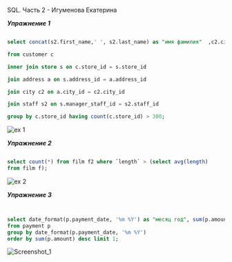 
SQL. Часть 2 - Игуменова Екатерина

***Упражнение 1***

```sql

select concat(s2.first_name,' ', s2.last_name) as "имя фамилия"  ,c2.city as "город" , count(*) as "кол-во пользователей"

from customer c 

inner join store s on c.store_id = s.store_id

join address a on s.address_id = a.address_id 

join city c2 on a.city_id = c2.city_id

join staff s2 on s.manager_staff_id = s2.staff_id 

group by c.store_id having count(c.store_id) > 300;

```

![ex 1](https://user-images.githubusercontent.com/123411071/235351104-a35d9f6a-05bd-4f2d-9fe5-db173e215558.png)


***Упражнение 2***

```sql

select count(*) from film f2 where `length` > (select avg(length) 
from film f);

```


![ex 2](https://user-images.githubusercontent.com/123411071/235351108-cc165d2b-c916-40dd-ba94-a24a47d79466.png)


***Упражнение 3***

```sql


select date_format(p.payment_date, '%m %Y') as "месяц год", sum(p.amount) as "сумма платежей", count(p.rental_id) as "кол-во аренд" 
from payment p
group by date_format(p.payment_date, '%m %Y')
order by sum(p.amount) desc limit 1;

```


![Screenshot_1](https://user-images.githubusercontent.com/123411071/235373884-7bbac431-ad59-47b3-8f5a-9f57726f32ee.png)
